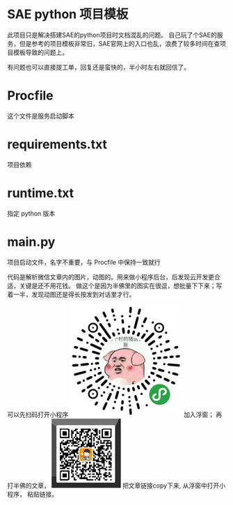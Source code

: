 # SAE python 项目模板

此项目只是解决搭建SAE的python项目时文档混乱的问题。
自己玩了个SAE的服务，但是参考的项目模板非常旧，SAE官网上的入口也乱，浪费了较多时间在查项目模板导致的问题上。

有问题也可以直接提工单，回复还是蛮快的，半小时左右就回信了。

# Procfile
这个文件是服务启动脚本

# requirements.txt
项目依赖

# runtime.txt
指定 python 版本

# main.py
项目启动文件，名字不重要，与 Procfile 中保持一致就行

代码是解析微信文章内的图片，动图的。用来做小程序后台，后发现云开发更合适，关键是还不用花钱。
做这个是因为半佛里的图实在很逗，想批量下下来；写着一半，发现动图还是得长按发到对话里才行。

可以先扫码打开小程序
![图个乐](gh_e74d0c8a30cf_258.jpg)
加入浮窗；
再打半佛的文章，
![仙人Jump](jump.jpeg)
把文章链接copy下来, 从浮窗中打开小程序， 粘贴链接。




